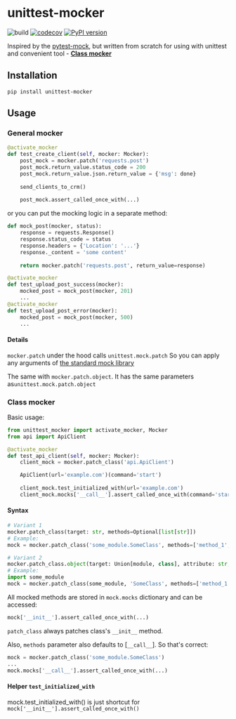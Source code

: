 unittest-mocker
==================

![build](https://github.com/vertliba/unittest-mocker/workflows/build/badge.svg?branch=master)
[![codecov](https://codecov.io/gh/vertliba/unittest-mocker/branch/master/graph/badge.svg)](https://codecov.io/gh/vertliba/unittest-mocker)
[![PyPI version](https://badge.fury.io/py/unittest-mocker.svg)](https://badge.fury.io/py/unittest-mocker)

Inspired by the [pytest-mock](https://github.com/pytest-dev/pytest-mock), but written from scratch for using with
unittest and convenient tool - [**Class mocker**](#Class-mocker)

Installation
------------

```shell script
pip install unittest-mocker
```

Usage
-----

### General mocker

```python
@activate_mocker
def test_create_client(self, mocker: Mocker):
    post_mock = mocker.patch('requests.post')
    post_mock.return_value.status_code = 200
    post_mock.return_value.json.return_value = {'msg': done}
    
    send_clients_to_crm()
    
    post_mock.assert_called_once_with(...)
```

or you can put the mocking logic in a separate method:

```python
def mock_post(mocker, status):
    response = requests.Response()
    response.status_code = status
    response.headers = {'Location': '...'}
    response._content = 'some content'
    
    return mocker.patch('requests.post', return_value=response)

@activate_mocker
def test_upload_post_success(mocker):
    mocked_post = mock_post(mocker, 201)
    ...
@activate_mocker
def test_upload_post_error(mocker):
    mocked_post = mock_post(mocker, 500)
    ...
```

#### Details

`mocker.patch` under the hood calls `unittest.mock.patch`
So you can apply any arguments of [the standard mock library](https://docs.python.org/3/library/unittest.mock.html)

The same with `mocker.patch.object`. It has the same parameters as`unittest.mock.patch.object`


### Class mocker

Basic usage:

```python
from unittest_mocker import activate_mocker, Mocker
from api import ApiClient

@activate_mocker
def test_api_client(self, mocker: Mocker):
    client_mock = mocker.patch_class('api.ApiClient')

    ApiClient(url='example.com')(command='start')
    
    client_mock.test_initialized_with(url='example.com')
    client_mock.mocks['__call__'].assert_called_once_with(command='start')
```

#### Syntax

```python
# Variant 1
mocker.patch_class(target: str, methods=Optional[list[str]])
# Example:
mock = mocker.patch_class('some_module.SomeClass', methods=['method_1', 'method_2'])

# Variant 2
mocker.patch_class.object(target: Union[module, class], attribute: str, methods=Optional[list[str]])
# Example:
import some_module
mock = mocker.patch_class(some_module, 'SomeClass', methods=['method_1', 'method_2'])
```

All mocked methods are stored in `mock.mocks` dictionary and can be accessed:
```python
mock['__init__'].assert_called_once_with(...)
```

`patch_class` always patches class's `__init__` method. 

Also, `methods` parameter also defaults to [`__call__`]. So that's correct:

```python
mock = mocker.patch_class('some_module.SomeClass')
...
mock.mocks['__call__'].assert_called_once_with(...)
```

#### Helper `test_initialized_with`

mock.test_initialized_with() is just shortcut for `mock['__init__'].assert_called_once_with()`
